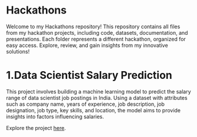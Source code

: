 # Hackathons
Welcome to my Hackathons repository! This repository contains all files from my hackathon projects, including code, datasets, documentation, and presentations. Each folder represents a different hackathon, organized for easy access. Explore, review, and gain insights from my innovative solutions!

# 1.Data Scientist Salary Prediction

This project involves building a machine learning model to predict the salary range of data scientist job postings in India. Using a dataset with attributes such as company name, years of experience, job description, job designation, job type, key skills, and location, the model aims to provide insights into factors influencing salaries.

Explore the project [here](https://github.com/maximalsteel/Hackathons/blob/main/Data%20Scientist%20Salary.ipynb).
